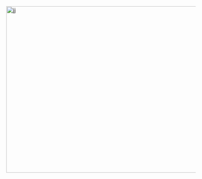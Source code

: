    <img width="909" height="442" alt="jj" src="https://github.com/user-attachments/assets/7d850b86-078e-4fa3-a5c5-960968052d56" />
